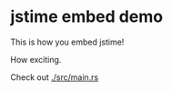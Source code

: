 # jstime embed demo

This is how you embed jstime!

How exciting.

Check out [./src/main.rs](./src/main.rs)
